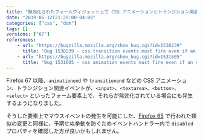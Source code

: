 ```yaml
---
title: "無効化されたフォームウィジェット上で CSS アニメーションとトランジション関連のイベントが発生するようになりました"
date: "2019-05-12T21:29:00-04:00"
categories: ["css", "dom"]
tags: []
versions: ["67"]
references:
    - url: "https://bugzilla.mozilla.org/show_bug.cgi?id=1530239"
      title: "Bug 1530239 - css transition events must fire even if an element is disabled"
    - url: "https://bugzilla.mozilla.org/show_bug.cgi?id=1531605"
      title: "Bug 1531605 - css animation events must fire even if an element is disabled"
---
```

Firefox 67 以降、`animationend` や `transitionend` などの CSS アニメーション、トランジション関連イベントが、`<input>`、`<textarea>`、`<button>`、`<select>` といったフォーム要素上で、それらが無効化されている場合にも発生するようになりました。

そうした要素上でマウスイベントの発生を可能にした、[Firefox 65](https://www.fxsitecompat.com/ja/docs/2018/events-are-now-dispatched-on-disabled-form-widgets/) で行われた類似の変更と同様に、予期せぬ挙動を防ぐためイベントハンドラー内で `disabled` プロパティを確認した方が良いかもしれません。
